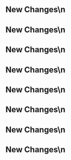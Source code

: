 ## New Changes\n
## New Changes\n
## New Changes\n
## New Changes\n
## New Changes\n
## New Changes\n
## New Changes\n
## New Changes\n
